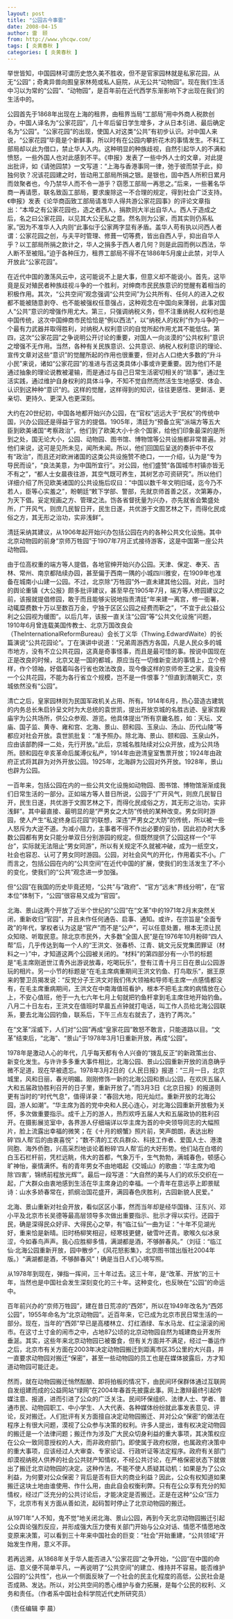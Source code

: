 ```yaml
---
layout: post
title: "公园古今事雷"
date: 2008-04-15
author: 雷　颐
from: http://www.yhcqw.com/
tags: [ 炎黄春秋 ]
categories: [ 炎黄春秋 ]
---
```





举世皆知，中国园林可谓历史悠久美不胜收，但不是官家园林就是私家花园，从无“公园”；奇禽异兽向囿皇家林苑或私人庭院，从无公共“动物园”。现在我们生活中习以为常的“公园”、“动物园”，是百年前在近代西学东渐影响下才出现在我们的生活中的。


公园首先于1868年出现在上海的租界，由租界当局“工部局”用中外商人税款创办，中国人译名为“公家花园”，几十年后留日学生增多，才从日本引进、最后确定名为“公园”。“公家花园”的出现，使国人对这类“公共”有初步认识。对中国人来说，“公家花园”毕竟是个新鲜事，所以时有在公园内攀折花木的事情发生。不料工部局却以此为借口，禁止华人入内。这种明显的种族歧视，自然引起华人的不满和愤怒，一些外国人也对此感到不平。《申报》发表了一些中外人士的文章，对此提出批评，如《请弛园禁》一文写道：“上海与香港事同一律，弛于彼而禁于此，抑独何欤？况该花园建之时，皆动用工部局所捐之银。是银也，固中西人所积日累月而敛聚者也，今乃禁华人而不令一游乎？窃愿工部局一再思之。”后来，一些著名华商一再请愿，联名致函工部局，要求废除这一不合理的规定，得到社会广泛支持。《申报》发表《论华商函致工部局请准华人得共游公家花园事》的评论文章指出：“本埠之有公家花园也，造之者西人，捐款则大半出自华人。西人于造成之后，名之曰公家花园，以见其大公无私之意。然名则为公家，而其实则仍系私家。”因为不准华人入内则“此事似于公家两字显有矛盾。盖华人苟有执以问西人者谓：公家花园之创，与夫平时管理、修葺一切等费，皆出自西人乎，抑出自华人乎？以工部局所捐之款计之，华人之捐多于西人者几何？则是此园而例以西法，华人断不至被阻。”迫于各种压力，租界工部局不得不在1886年5月废止此禁，对华人开放此“公家花园”。


在近代中国的激荡风云中，这可能说不上是大事，但意义却不能说小。首先，这毕竟是反对殖民者种族歧视斗争的一个胜利，对绅商市民民族意识的觉醒有着相当的积极作用。其次，“公共空间”观念强调“公共空间”为公共所有、任何人的进入之权都不能被随意剥夺、也不能被强权任意强占，这种观念在中国向来薄弱，此事对国人“公共”意识的增强作用尤大。第三，只强调纳税义务，但不注重纳税人权利也是中国传统，这次中国绅商市民恰恰是“例以西法”，以“纳税人的权利”作为斗争的一个最有力武器并取得胜利，对纳税人权利意识的自觉所起作用尤其不能低估。第四，这次“公家花园”之争说明公开讨论的重要，对国人一向淡漠的“公共权利”意识之增强不无作用。当然，各种有关民族意识、公共意识、纳税人权利意识的理论、宣传文章对这些“意识”的觉醒所起的作用也很重要，但对占人口绝大多数的“升斗小民”来说，诸如“公家花园”的准进与否这类具体小事或许更重要。因为他们不是通过抽象的理论说教被灌输，而是通过与自己日常生活密切相关的“琐事”，通过生活实践，通过维护自身权利的具体斗争，不知不觉自然而然活生生地感受、体会、认识到这种种“意识”的。这样的觉醒，这样得到的知识，往往更感性、更鲜活、更亲切、更持久、更深入也更深刻。


大约在20世纪初，中国各地都开始兴办公园，在“官权”远远大于“民权”的传统中国，兴办公园还是得益于官方的提倡。1905年，清廷为“预备立宪”派端方等五大臣到欧美诸国“考察政治”，他们到了欧美大小十余个国家，给他们印象最深的是所到之处，国无论大小，公园、动物园、图书馆、博物馆等公共设施都非常普遍。对他们来说，这可是见所未见，闻所未闻。所以，他们回国后呈送的奏折中不仅有“政治”，而且还对欧洲诸国的这类公共设施赞不绝口，一一介绍，认为是“专为导民而设”，“良法美意，为中国所宜行”。对公园，他们盛赞“各国城市村镇亦皆无不有之”，“都人士女晨夜往游，其空气既可养生，其树艺亦可资研究”。所以他们详细介绍了所见欧美诸国的公共设施后叹曰：“中国以数千年文明旧域，迄今乃不若人，臣等心实羞之”，盼朝廷“敕下学部、警部，先就京师首善之区，次第筹办，为天下倡。妥定规画之方、管理之法。饬各省督抚量为兴办，亦先就省会繁盛处所，广开风气，则庶几民智日开，民生日遂，共优游于文囿艺林之下，而得化民成俗之方，其无形之治功，实非浅鲜”。


清廷采纳其建议，从1906年起开始兴办包括公园在内的各种公共文化设施。其中北京动物园的前身“京师万牲园”于1907年7月正式接待游客，这是中国第一座公共动物园。


由于位高权重的端方等人提倡，各地官绅开始兴办公园。天津、保定、奉天、吉林、常州、南京都陆续办园，甚至偏于西南一隅的小城四川雅安，在1909年也准备在城南小山建一公园。不过，北京除“万牲园”外一直未建其他公园。对此，当时的舆论重镇《大公报》颇多批评建议，甚至早在1905年7月，端方等人修园建议之前，该报就提倡修园，敢于而且能够尖锐地指责清廷“年来建一离宫，修一衙署，动辄糜费数十万以至数百万金，宁独于区区公园之经费而靳之”，“不宜于此公益公利之公园视为缓图”。以后几年，该报一直关注“公园”等“公共文化设施”问题，1910年6月曾连载美国传教士、北京万国改良会（TheInternationalReformBureau）会长丁义华（Thwing.EdwardWaite）的长篇演说“公共花园论”。丁在演讲中说道：“兄弟周游西方各国，凡是人民众多的城市地方，没有不立公共花园，这真是奇事怪事，而且是最可惜的事。按说中国现在正是改良的时候，北京又是一国的都城，原应当在一切维新变法的事情上，立个榜样，作个领袖，好倡着叫各行省也效法改良，现今像这样的京师帝王之家，竟没有一个公共花园，不能为各行省立个规模，岂不是一件恨事？”但直到清朝灭亡，京城依然没有“公园”。


清亡之后，皇家园林则为民国军政机关占用、所有。1914年6月，热心营造古建筑的内务总长朱启钤呈文时为大总统的袁世凯，提出开放京城的名胜古迹、皇家宫殿庙宇为公共场所，供公众参观、游览。他具体提出“所有京畿名胜，如：天坛、文庙、国子监、黄寺、雍和宫、北海、景山、颐和园、玉泉山、汤山、历代山陵”等都应对社会开放。袁世凯批复：“准予照办。除北海、景山、颐和园、玉泉山外，应由该部酌择一二处，先行开放。”此后，京城名胜陆续对公众开放，成为公共场所。颐和园在辛亥革命后属溥仪私产，1914年由逊清皇室售票开放；1924年由政府正式将其辟为对外开放公园。1925年，北海辟为公园对外开放。1928年，景山也辟为公园。


一百年来，包括公园在内的一些公共文化设施如动物园、图书馆、博物馆渐渐成我们日常生活的一部分。正如端方等人昔日所说，公园于“广开风气，则庶几民智日开，民生日遂，共优游于文囿艺林之下，而得化民成俗之方，其无形之治功，实非浅鲜”。其中最直接、最明显的是“严男女之大防”传统的某种改变。男女同时游园，使人产生“私定终身后花园”的联想，深违“严男女之大防”的传统，所以被一些人怒斥为大逆不道。为减小阻力，主事者不得不作出必要的妥协，因此初办时大多数公园都有男女只能分单双日分别游园的规定。但既然提供了公园这样一个“平台”，实际就无法阻止“男女同游”，所以有关规定不久就被冲破，成为一纸空文，社会也容忍、认可了男女同时游园。公园，对社会风气的开化，作用着实不小。广而言之，包括公园在内的“公共空间”在近代中国的扩展，使我们的生活发生了不小的变化，使我们的“公共”观念进一步加强。

但“公园”在我国的历史毕竟还短，“公共”与“政府”、“官方”远未“界线分明”，在“官本位”体制下，“公园”很容易又成为“官园”。


北海、景山这两个开放了近半个世纪的“公园”在“文革”中的1971年2月末突然关闭，重新收归“官园”，并且未作任何通告、启事、通知。或许，在宗旨是“全面专政”的年代，掌权者认为这是“官产”而不是“公产”，可以任意处置，根本无须让民众知晓、听取民意。除北京市民外，大多数“全国人民”是在1976年10月粉碎“四人帮”后，几乎传达到每一个人的“王洪文、张春桥、江青、姚文元反党集团罪证（材料之一）”中，才知道这两个公园被关闭的。“材料”的第四部分有一小节的标题是“毛主席刚逝世江青外出游说放毒，吃喝玩乐”，登有江青十月三日在景山公园游玩的相片。另一小节的标题是“在毛主席病重期间王洪文钓鱼、打鸟取乐”，据王原来的警卫员揭发说：“反党分子王洪文对我们伟大领袖和导师毛主席一点感情都没有，在毛主席重病期间，王洪文在中南海值班看护，根本不把毛主席的病情放在心上，不安心值班，他于一九七六年七月上旬就把钓鱼杆拿到毛主席住地开始钓鱼。八月二十日左右，王洪文在值班时早晨五点钟就打电话，叫工作人员给北海公园联系，要去北海公园钓鱼，联系后，下午三点左右就去了，连钓了两次。”

在“文革”淫威下，人们对“公园”再成“皇家花园”敢怒不敢言，只能道路以目。“文革”结束后，“北海”、“景山”于1978年3月1日重新开放，再成“公园”。


1978年是激动人心的年代，几乎每天都有令人兴奋的“拨乱反正”的新政策出台、新变化发生。与许许多多重大事件相比，北海公园、景山公园重新开放的消息确乎微不足道，现在早被遗忘。1978年3月2日的《人民日报》报道：“三月一日，北京城里，风和日丽，春光明媚。刚刚修饰一新的北海公园和景山公园，在欢庆五届人大和五届政协胜利召开的日子里，重新开放了。”而3月3日《北京日报》的报道则更有当时的“时代气息”，值得详录：“春回大地，阳光灿烂。重新开放的北海公园，游人如潮”。“华主席为首的党中央和人民心连心，对北海公园重新开放极为关怀，多次做重要指示。成千上万的游人，热烈欢呼五届人大和五届政协的胜利召开。在摄影展览室中，各界游人仔细端详以华主席为首的中央领导同志的大幅照片，脸上流露出幸福的微笑；在《十月的螃蟹》照片前，笑声朗朗，表达出粉碎‘四人帮’后的由衷喜悦”；“数不清的工农兵群众、科技工作者、爱国人士、港澳同胞、海外侨胞，兴高采烈地谈论着粉碎‘四人帮’后的大好形势。他们站在白塔的白玉石栏杆前，凭栏远眺，伟大的首都，气象万千，生气勃勃，满城春色，顿感心旷神怡，豪情满怀。有的青年男女不由地唱起《交城山》的歌曲：‘华主席为咱除‘四害’，锦绣前程放光辉’”。最后一段写道：“大自然的美与人们的欢乐交织在一起，广大群众由衷地感到生活在华主席身边的幸福。一个青年在意远亭上即景赋诗：山水多娇春常在，抓纲治国花盛开，满园春色庆胜利，古园新貌人民爱。”


北海、景山重新对社会开放，看似区区小事，然而当年却是经华国锋、汪东兴、邓小平及北京市长吴德等最高层领导多次做出重要指示、批示才得以实行。还园于民，确是深得民众好评、大得民心之举，有“临江仙”一曲为证：“十年不见湖光好，重来恰是新晴。旧时杨柳笑相迎，经寒枝更健，破雪叶还青。歌喉久似冰泉涩，今如春鸟声声。我心应胜柳多情，满湖都是酒，不够醉春风。”（刘征：“临江仙·北海公园重新开放，园中散步”，《风花怒影集》，北京图书馆出版社2004年版。）“满湖都是酒，不够醉春风”！确是当日人们心境写照。

从1978年到现在，弹指一挥间，三十年过去。这三十年，是“改革、开放”的三十年，当然也是中国社会发生深刻变化的三十年。这种变化，也反映在“公园”的命运中。


百年前兴办的“京师万牲园”，建在昔日荒凉的“西郊”，所以在1949年改名为“西郊公园”，1955年命名为“北京动物园”。近百年来，它已成为北京市民日常生活的一部分。现在，当年的“西郊”早已是高楼林立、灯红酒绿、车水马龙、红尘滚滚的闹市。在这寸土寸金的闹市之中，占地87公顷的北京动物园自然为城建商业开发所垂涎。其实，这些年来北京动物园已被蚕食，但有关方面并不满足，经过一番运作之后，北京市有关方面在2003年决定动物园搬迁到距离市区35公里的大兴县，并一直要求动物园对搬迁“保密”，甚至一些动物园的员工也是在媒体披露后，方才知道动物园可能迁走。


然而，就在动物园搬迁悄然酝酿、即将拍板的情况下，由民间环保群体通过互联网自发组建而成的公益网站“绿网”在2004年春首先披露此事。网上激辩最终引起传媒注意、报道，进而引进了公众的广泛关注。民间环保组织、法律人士、学者、普通市民、动物园职工、中小学生、人大代表、各种媒体纷纷就此事发表意见、评论，反对搬迁。人们批评有关方面擅自决定动物园搬迁、并对公众“保密”的做法在程序上有很大问题，漠视了公众参与决策的权利。许多人提出，谁有权决定动物园的搬迁是一个法律问题；搬迁作为涉及广大民众切身利益的重大事项，其决策权应在公众一致同意授权的人大，而非政府部门。即使属于政府权限，也属政府决策中的重大事项，应该经过人大审查、专家论证、行政听证等法定程序。政府有关部门却漠视纳税人供养的社会公共财产知情权，不经公共讨论，在严格保密状态下就做出了搬迁北京动物园的决定。这种作法，不能不使人质疑其动机：如果是为了公众利益，为何要对公众保密？背后是否有巨大的商业利益？因此，公众有权知道如果搬迁这块土地由谁使用、作什么用，由此自会权衡利弊。只有在公众享有充分的知情权，经过广泛充分的公共讨论后，才能决定是否搬迁。正是在这种“公众”压力下，北京市有关方面从善如流，起码暂时停止了北京动物园的搬迁。


从1971年“人不知，鬼不觉”地关闭北海、景山公园，再到今天北京动物园搬迁引起公众舆论强烈反应，并形成强大压力使有关部门开始与公众对话、情愿不情愿地改变原来决策，可以看到三十年来中国社会的巨变：“社会”开始重建，“公共领域”开始发生作用，意义不菲。


若再远溯，从1868年关于华人能否进入“公家花园”之争开始，“公园”在中国的命运、意义便不简单平凡，一再说明了“公共空间”的建立、维持并不容易。能否维护公园的“公共性”，也从一个侧面反映了一个社会的民主化程度的高低，公民社会是否成熟、发达。所以，对公共空间的悉心维护与奋力拓展，是每个公民的权利、义务和责任。（作者系中国社会科学院近代史所研究员）

（责任编辑 李 晨）


